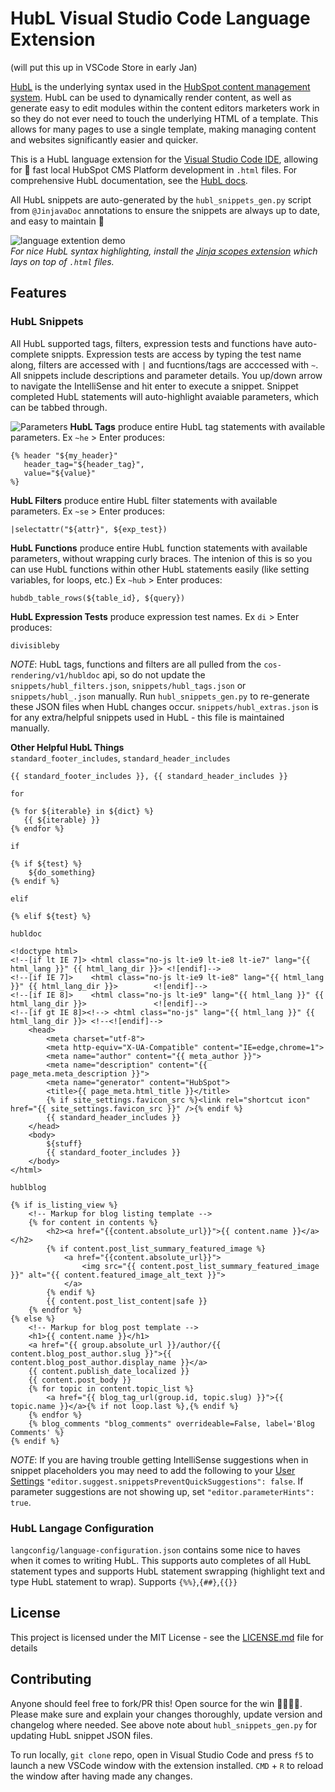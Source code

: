 # HubL Visual Studio Code Language Extension
(will put this up in VSCode Store in early Jan)

[HubL](https://designers.hubspot.com/docs/hubl/intro-to-hubl) is the underlying syntax used in the [HubSpot content management system](https://www.hubspot.com/products/marketing/content-management-system). HubL can be used to dynamically render content, as well as generate easy to edit modules within the content editors marketers work in so they do not ever need to touch the underlying HTML of a template. This allows for many pages to use a single template, making managing content and websites significantly easier and quicker.

This is a HubL language extension for the [Visual Studio Code IDE](https://code.visualstudio.com/), allowing for :rocket: fast local HubSpot CMS Platform development in `.html` files. For comprehensive HubL documentation, see the [HubL docs](https://designers.hubspot.com/docs/hubl/intro-to-hubl).

All HubL snippets are auto-generated by the `hubl_snippets_gen.py` script from `@JinjavaDoc` annotations to ensure the snippets are always up to date, and easy to maintain :potable_water:  

![language extention demo](https://cdn2.hubspot.net/hubfs/2359872/IMPORTANT/DONOTDELETE/hubl-language-extension/vs_extension_4.gif)  
_For nice HubL syntax highlighting, install the [Jinja scopes extension](https://marketplace.visualstudio.com/items?itemName=wholroyd.jinja) which lays on top of `.html` files._

## Features
### __HubL Snippets__  
All HubL supported tags, filters, expression tests and functions have auto-complete snippts. Expression tests are access by typing the test name along, filters are accessed with `|` and fucntions/tags are acccessed with `~`. All snippets include descriptions and parameter details. You up/down arrow to navigate the IntelliSense and hit enter to execute a snippet. Snippet completed HubL statements will auto-highlight avaiable parameters, which can be tabbed through.     

![Parameters](https://cdn2.hubspot.net/hubfs/2359872/IMPORTANT/DONOTDELETE/hubl-language-extension/details.png)
__HubL Tags__ produce entire HubL tag statements with available parameters. Ex `~he` > Enter produces:
```
{% header "${my_header}" 
   header_tag="${header_tag}",
   value="${value}" 
%}
```
__HubL Filters__ produce entire HubL filter statements with available parameters. Ex `~se` > Enter produces:
```
|selectattr("${attr}", ${exp_test})
```
__HubL Functions__ produce entire HubL function statements with available parameters, without wrapping curly braces. The intenion of this is so you can  use HubL functions within other HubL statements easily (like setting variables, for loops, etc.) Ex `~hub` > Enter produces:
```
hubdb_table_rows(${table_id}, ${query})
```
__HubL Expression Tests__ produce expression test names. Ex `di` > Enter produces:
```
divisibleby
```

_NOTE_: HubL tags, functions and filters are all pulled from the `cos-rendering/v1/hubldoc` api, so do not update the `snippets/hubl_filters.json`, `snippets/hubl_tags.json` or `snippets/hubl_.json` manually. Run `hubl_snippets_gen.py` to re-generate these JSON files when HubL changes occur. `snippets/hubl_extras.json` is for any extra/helpful snippets used in HubL - this file is maintained manually.

__Other Helpful HubL Things__  
 `standard_footer_includes`, `standard_header_includes`
 ```
{{ standard_footer_includes }}, {{ standard_header_includes }}
 ```
`for`
```
{% for ${iterable} in ${dict} %}
   {{ ${iterable} }}
{% endfor %}
```
`if`
```
{% if ${test} %}
    ${do_something}
{% endif %}
```
`elif`
```
{% elif ${test} %}
```
`hubldoc`
```
<!doctype html>
<!--[if lt IE 7]> <html class="no-js lt-ie9 lt-ie8 lt-ie7" lang="{{ html_lang }}" {{ html_lang_dir }}> <![endif]-->
<!--[if IE 7]>    <html class="no-js lt-ie9 lt-ie8" lang="{{ html_lang }}" {{ html_lang_dir }}>        <![endif]-->
<!--[if IE 8]>    <html class="no-js lt-ie9" lang="{{ html_lang }}" {{ html_lang_dir }}>               <![endif]-->
<!--[if gt IE 8]><!--> <html class="no-js" lang="{{ html_lang }}" {{ html_lang_dir }}> <!--<![endif]-->
    <head>
        <meta charset="utf-8">
        <meta http-equiv="X-UA-Compatible" content="IE=edge,chrome=1">
        <meta name="author" content="{{ meta_author }}">
        <meta name="description" content="{{ page_meta.meta_description }}">
        <meta name="generator" content="HubSpot">
        <title>{{ page_meta.html_title }}</title>
        {% if site_settings.favicon_src %}<link rel="shortcut icon" href="{{ site_settings.favicon_src }}" />{% endif %}
        {{ standard_header_includes }}
    </head>
    <body>
        ${stuff}
        {{ standard_footer_includes }}
    </body>
</html>
```
`hublblog`
```
{% if is_listing_view %}
    <!-- Markup for blog listing template -->
    {% for content in contents %}
        <h2><a href="{{content.absolute_url}}">{{ content.name }}</a></h2>
        {% if content.post_list_summary_featured_image %}
            <a href="{{content.absolute_url}}">
                <img src="{{ content.post_list_summary_featured_image }}" alt="{{ content.featured_image_alt_text }}">
            </a>
        {% endif %}
        {{ content.post_list_content|safe }}
    {% endfor %}
{% else %}
    <!-- Markup for blog post template -->
    <h1>{{ content.name }}</h1>
    <a href="{{ group.absolute_url }}/author/{{ content.blog_post_author.slug }}">{{ content.blog_post_author.display_name }}</a>
    {{ content.publish_date_localized }}
    {{ content.post_body }}
    {% for topic in content.topic_list %}
        <a href="{{ blog_tag_url(group.id, topic.slug) }}">{{ topic.name }}</a>{% if not loop.last %},{% endif %}
    {% endfor %}
    {% blog_comments "blog_comments" overrideable=False, label='Blog Comments' %}
{% endif %}
```

_NOTE_: If you are having trouble getting IntelliSense suggestions when in snippet placeholders you may need to add the following to your [User Settings](https://code.visualstudio.com/docs/getstarted/settings) `"editor.suggest.snippetsPreventQuickSuggestions": false`. If parameter suggestions are not showing up, set `"editor.parameterHints": true`.

### __HubL Langage Configuration__  
`langconfig/language-configuration.json` contains some nice to haves when it comes to writing HubL. This supports auto completes of all HubL statement types and supports HubL statement swrapping (highlight text and  type HubL statement to wrap). Supports `{%%}`,`{##}`,`{{}}`

## License
This project is licensed under the MIT License - see the [LICENSE.md](LICENSE.md) file for details

## Contributing
Anyone should feel free to fork/PR this! Open source for the win :poop::poop::poop::poop:.
Please make sure and explain your changes thoroughly, update version and changelog where needed. See above note about `hubl_snippets_gen.py` for updating HubL snippet JSON files.   

To run locally, `git clone` repo, open in Visual Studio Code and press `f5` to launch a new VSCode window with the extension installed. `CMD` + `R` to reload the window after having made any changes.  